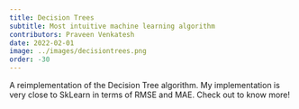 ```yaml
---
title: Decision Trees
subtitle: Most intuitive machine learning algorithm
contributors: Praveen Venkatesh 
date: 2022-02-01
image: ../images/decisiontrees.png
order: -30
---
```


<div class="github-card" data-github="praveenVnktsh/Decision-Tree-Regressor-and-Classifier" data-width="400" data-height="155" data-theme="default"></div>
<script src="//cdn.jsdelivr.net/github-cards/latest/widget.js"></script>

A reimplementation of the Decision Tree algorithm. My implementation is very close to SkLearn in terms of RMSE and MAE. Check out to know more!
